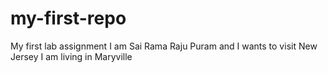 # my-first-repo
My first lab assignment
I am Sai Rama Raju Puram and I wants to visit New Jersey
I am living in Maryville
